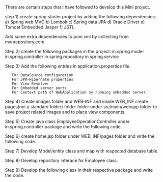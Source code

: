 There are certain steps that I have followed to develop this Mini project.

step 1) create spring starter project by adding the following dependencies:
        a) Spring web MVC
        b) Lombok
        c) Spring data JPA
        d) Oracle Driver
        e) Tomcat Embedded Jasper
        f) JSTL

Add some extra dependencies to pom.xml by collecting from mvnrepository.com 

Step 2) create the following packages in the project:
        in.spring.model
        in.spring.controller
        in.spring.repository
        in.spring.service
        
Step 3) Add the following entries in application.properties file.

       For DataSource configuration
       For JPA-Hibernate properties
       For View Resolver
       For Embedded server ports
       For Context path of WebApplication by running embedded server.

Step 4) Create images folder and WEB-INF and inside WEB_INF create pages(not a standard folder) folder folder under 
        src/main/webapp folder to save project related images and to place view components.

Step 5) Create java class EmployeeOperationController under in.spring.controller package and write the following code.

Step 6) create home.jsp folder under WEB_INF/pages folder and write the following code.

Step 7) Develop Model/entity class and map with respected database table.

Step 8) Develop repository interace for Employee class.

Step 9) Develop the following class in their respective package and write the code.


